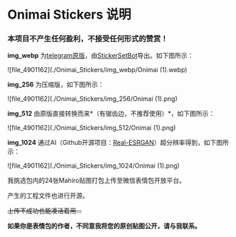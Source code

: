 # Onimai Stickers 说明

### 本项目不产生任何盈利，不接受任何形式的赞赏！

**img_webp** 为[telegram原版](https://t.me/addstickers/ONIICHANWAOSHIMAISub)，由[StickerSetBot](https://github.com/phoenixlzx/telegram-stickerimage-bot)导出。如下图所示：

![file_4901162](./Onimai_Stickers/img_webp/Onimai (1).webp)

**img_256** 为压缩版，如下图所示：

![file_4901162](./Onimai_Stickers/img_256/Onimai (1).png)

**img_512** 由原版直接转换而来*（有锯齿边，不推荐使用）*，如下图所示：

![file_4901162](./Onimai_Stickers/img_512/Onimai (1).png)

**img_1024** 通过AI（Github开源项目：[Real-ESRGAN](https://github.com/xinntao/Real-ESRGAN)）超分辨率得到，如下图所示：

![file_4901162](./Onimai_Stickers/img_1024/Onimai (1).png)

我挑选包内的24张Mahiro贴图打包上传至微信表情包开放平台。

产生的工程文件也进行开源。

~~上传不成功也能凑活着用...~~



**如果你是表情包的作者，不同意我将您的原创贴图公开，请与我联系。**
